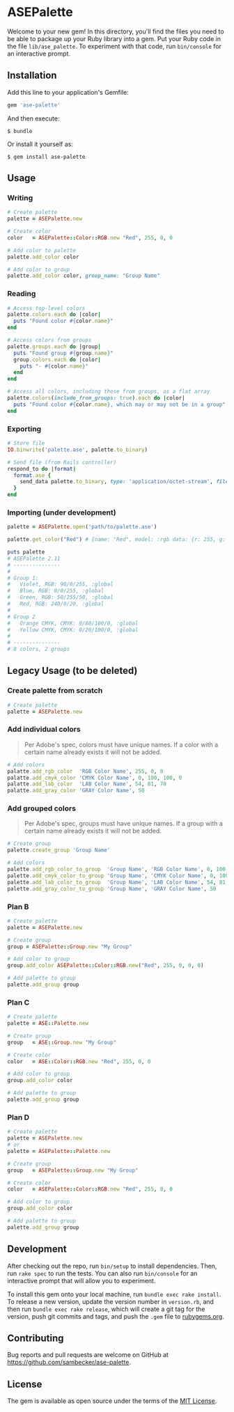 # ASEPalette

Welcome to your new gem! In this directory, you'll find the files you need to be able to package up your Ruby library into a gem. Put your Ruby code in the file `lib/ase_palette`. To experiment with that code, run `bin/console` for an interactive prompt.

## Installation

Add this line to your application's Gemfile:

```ruby
gem 'ase-palette'
```

And then execute:

    $ bundle

Or install it yourself as:

    $ gem install ase-palette

## Usage

### Writing

```ruby
# Create palette
palette = ASEPalette.new

# Create color
color   = ASEPalette::Color::RGB.new "Red", 255, 0, 0

# Add color to palette
palette.add_color color

# Add color to group
palette.add_color color, group_name: "Group Name"
```

### Reading

```ruby
# Access top-level colors
palette.colors.each do |color|
  puts "Found color #{color.name}"
end

# Access colors from groups
palette.groups.each do |group|
  puts "Found group #{group.name}"
  group.colors.each do |color|
    puts "- #{color.name}"
  end
end

# Access all colors, including those from groups, as a flat array
palette.colors(include_from_groups: true).each do |color|
  puts "Found color #{color.name}, which may or may not be in a group"
end
```

### Exporting

```ruby
# Store file
IO.binwrite('palette.ase', palette.to_binary)

# Send file (from Rails controller)
respond_to do |format|
  format.ase {
    send_data palette.to_binary, type: 'application/octet-stream', filename: 'palette.ase' 
  }
end
```

### Importing (under development)

```ruby
palette = ASEPalette.open('path/to/palette.ase')

palette.get_color("Red") # {name: "Red", model: :rgb data: {r: 255, g: 0, b: 0}}

puts palette
# ASEPalette 2.11
# ---------------
#
# Group 1:
#   Violet, RGB: 90/0/255, :global
#   Blue, RGB: 0/0/255, :global
#   Green, RGB: 50/255/50, :global
#   Red, RGB: 240/0/20, :global
#
# Group 2
#   Orange CMYK, CMYK: 0/80/100/0, :global
#   Yellow CMYK, CMYK: 0/20/100/0, :global
#
# ---------------
# 8 colors, 2 groups
```

## Legacy Usage (to be deleted)

### Create palette from scratch

```ruby
# Create palette
palette = ASEPalette.new
```

### Add individual colors
> Per Adobe's spec, colors must have unique names. If a color with a certain name already exists it will not be added.

```ruby
# Add colors
palatte.add_rgb_color  'RGB Color Name', 255, 0, 0
palatte.add_cmyk_color 'CMYK Color Name', 0, 100, 100, 0
palatte.add_lab_color  'LAB Color Name', 54, 81, 70
palatte.add_gray_color 'GRAY Color Name', 50
```

### Add grouped colors
> Per Adobe's spec, groups must have unique names. If a group with a certain name already exists it will not be added.

```ruby
# Create group
palette.create_group 'Group Name'

# Add colors
palette.add_rgb_color_to_group  'Group Name', 'RGB Color Name', 0, 100, 100, 0
palette.add_cmyk_color_to_group 'Group Name', 'CMYK Color Name', 0, 100, 100, 0
palette.add_lab_color_to_group  'Group Name', 'LAB Color Name', 54, 81, 70
palette.add_gray_color_to_group 'Group Name', 'GRAY Color Name', 50
```

### Plan B

```ruby
# Create palette
palette = ASEPalette.new

# Create group
group = ASEPalette::Group.new "My Group"

# Add color to group
group.add_color ASEPalette::Color::RGB.new("Red", 255, 0, 0, 0)

# Add palette to group
palette.add_group group
```

### Plan C

```ruby
# Create palette
palette = ASE::Palette.new

# Create group
group   = ASE::Group.new "My Group"

# Create color
color   = ASE::Color::RGB.new "Red", 255, 0, 0

# Add color to group
group.add_color color

# Add palette to group
palette.add_group group
```

### Plan D

```ruby
# Create palette
palette = ASEPalette.new
# or
palette = ASEPalette::Palette.new

# Create group
group   = ASEPalette::Group.new "My Group"

# Create color
color   = ASEPalette::Color::RGB.new "Red", 255, 0, 0

# Add color to group
group.add_color color

# Add palette to group
palette.add_group group
```

## Development

After checking out the repo, run `bin/setup` to install dependencies. Then, run `rake spec` to run the tests. You can also run `bin/console` for an interactive prompt that will allow you to experiment.

To install this gem onto your local machine, run `bundle exec rake install`. To release a new version, update the version number in `version.rb`, and then run `bundle exec rake release`, which will create a git tag for the version, push git commits and tags, and push the `.gem` file to [rubygems.org](https://rubygems.org).

## Contributing

Bug reports and pull requests are welcome on GitHub at https://github.com/sambecker/ase-palette.

## License

The gem is available as open source under the terms of the [MIT License](https://opensource.org/licenses/MIT).
